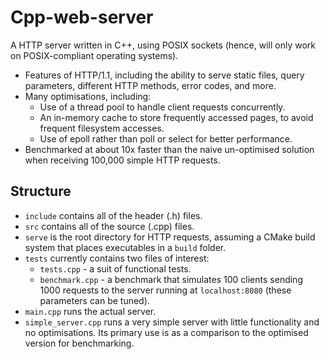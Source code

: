 # Cpp-web-server

A HTTP server written in C++, using POSIX sockets (hence, will only work on POSIX-compliant operating systems).

- Features of HTTP/1.1, including the ability to serve static files, query parameters, different HTTP methods, error codes, and more.
- Many optimisations, including:
    - Use of a thread pool to handle client requests concurrently.
    - An in-memory cache to store frequently accessed pages, to avoid frequent filesystem accesses.
    - Use of epoll rather than poll or select for better performance.
- Benchmarked at about 10x faster than the naive un-optimised solution when receiving 100,000 simple HTTP requests.

## Structure

- `include` contains all of the header (.h) files.
- `src` contains all of the source (.cpp) files.
- `serve` is the root directory for HTTP requests, assuming a CMake build system that places executables in a `build` folder.
- `tests` currently contains two files of interest:
    - `tests.cpp` - a suit of functional tests.
    - `benchmark.cpp` - a benchmark that simulates 100 clients sending 1000 requests to the server running at `localhost:8080` (these parameters can be tuned).
- `main.cpp` runs the actual server.
- `simple_server.cpp` runs a very simple server with little functionality and no optimisations. Its primary use is as a comparison to the optimised version for benchmarking.